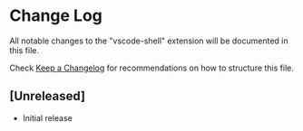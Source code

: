 # Change Log

All notable changes to the "vscode-shell" extension will be documented in this file.

Check [Keep a Changelog](http://keepachangelog.com/) for recommendations on how to structure this file.

## [Unreleased]

- Initial release